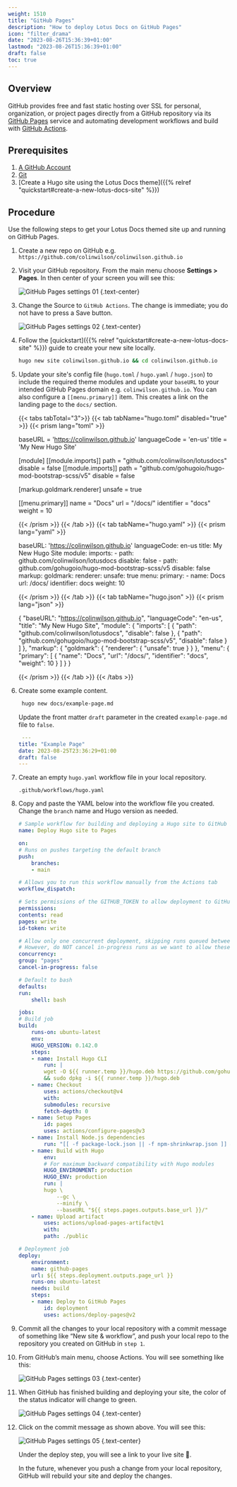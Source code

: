 ```yaml
---
weight: 1510
title: "GitHub Pages"
description: "How to deploy Lotus Docs on GitHub Pages"
icon: "filter_drama"
date: "2023-08-26T15:36:39+01:00"
lastmod: "2023-08-26T15:36:39+01:00"
draft: false
toc: true
---
```


## Overview

GitHub provides free and fast static hosting over SSL for personal, organization, or project pages directly from a GitHub repository via its [GitHub Pages](https://pages.github.com/) service and automating development workflows and build with [GitHub Actions](https://github.com/features/actions).

## Prerequisites

1. [A GitHub Account](https://github.com/signup)
2. [Git](https://git-scm.com/book/en/v2/Getting-Started-Installing-Git)
3. [Create a Hugo site using the Lotus Docs theme]({{% relref "quickstart#create-a-new-lotus-docs-site" %}})

## Procedure

Use the following steps to get your Lotus Docs themed site up and running on GitHub Pages.

1. Create a new repo on GitHub e.g. `https://github.com/colinwilson/colinwilson.github.io`

2. Visit your GitHub repository. From the main menu choose **Settings > Pages**. In then center of your screen you will see this:

    ![GitHub Pages settings 01](https://res.cloudinary.com/lotuslabs/image/upload/r_7/v1694797503/Lotus%20Docs/images/github_pages_settings_01_camkns.webp)
    {.text-center}

3. Change the Source to `GitHub Actions`. The change is immediate; you do not have to press a Save button.

    ![GitHub Pages settings 02](https://res.cloudinary.com/lotuslabs/image/upload/r_7/v1694797611/Lotus%20Docs/images/github_pages_settings_02_xseoyt.webp)
    {.text-center}

4. Follow the [quickstart]({{% relref "quickstart#create-a-new-lotus-docs-site" %}}) guide to create your new site locally.

    ```bash
    hugo new site colinwilson.github.io && cd colinwilson.github.io
    ```

5. Update your site's config file (`hugo.toml` / `hugo.yaml` / `hugo.json`) to include the required theme modules and update your `baseURL` to your intended GitHub Pages domain e.g. `colinwilson.github.io`. You can also configure a `[[menu.primary]]` item. This creates a link on the landing page to the `docs/` section.

    {{< tabs tabTotal="3">}}
    {{< tab tabName="hugo.toml" disabled="true" >}}
    {{< prism lang="toml" >}}

     baseURL = 'https://colinwilson.github.io'
    languageCode = 'en-us'
    title = 'My New Hugo Site'

    [module]
        [[module.imports]]
            path = "github.com/colinwilson/lotusdocs"
            disable = false
        [[module.imports]]
            path = "github.com/gohugoio/hugo-mod-bootstrap-scss/v5"
            disable = false

    [markup.goldmark.renderer]
        unsafe = true

    [[menu.primary]]
        name  = "Docs"
        url = "/docs/"
        identifier = "docs"
        weight = 10

    {{< /prism >}}
    {{< /tab >}}
    {{< tab tabName="hugo.yaml" >}}
    {{< prism lang="yaml" >}}

    baseURL: 'https://colinwilson.github.io'
    languageCode: en-us
    title: My New Hugo Site
    module:
      imports:
        - path: github.com/colinwilson/lotusdocs
          disable: false
        - path: github.com/gohugoio/hugo-mod-bootstrap-scss/v5
          disable: false
    markup:
      goldmark:
        renderer:
          unsafe: true
    menu:
      primary:
        - name: Docs
          url: /docs/
          identifier: docs
          weight: 10

    {{< /prism >}}
    {{< /tab >}}
    {{< tab tabName="hugo.json" >}}
    {{< prism lang="json" >}}

    {
      "baseURL": "https://colinwilson.github.io",
      "languageCode": "en-us",
      "title": "My New Hugo Site",
      "module": {
        "imports": [
          {
            "path": "github.com/colinwilson/lotusdocs",
            "disable": false
          },
          {
            "path": "github.com/gohugoio/hugo-mod-bootstrap-scss/v5",
            "disable": false
          }
        ]
      },
      "markup": {
        "goldmark": {
          "renderer": {
            "unsafe": true
          }
        }
      },
      "menu": {
        "primary": [
          {
            "name": "Docs",
            "url": "/docs/",
            "identifier": "docs",
            "weight": 10
          }
        ]
      }
    }

    {{< /prism >}}
    {{< /tab >}}
    {{< /tabs >}}

6. Create some example content.

    ```bash
     hugo new docs/example-page.md
    ```

    Update the front matter `draft` parameter in the created `example-page.md` file to `false`.

    ```yaml
     ---
    title: "Example Page"
    date: 2023-08-25T23:36:29+01:00
    draft: false
    ---
    ```
7. Create an empty `hugo.yaml` workflow file in your local repository.

    ```
    .github/workflows/hugo.yaml
    ```
8. Copy and paste the YAML below into the workflow file you created. Change the `branch` name and Hugo version as needed.

    ```yaml
    # Sample workflow for building and deploying a Hugo site to GitHub Pages
    name: Deploy Hugo site to Pages

    on:
    # Runs on pushes targeting the default branch
    push:
        branches:
        - main

    # Allows you to run this workflow manually from the Actions tab
    workflow_dispatch:

    # Sets permissions of the GITHUB_TOKEN to allow deployment to GitHub Pages
    permissions:
    contents: read
    pages: write
    id-token: write

    # Allow only one concurrent deployment, skipping runs queued between the run in-progress and latest queued.
    # However, do NOT cancel in-progress runs as we want to allow these production deployments to complete.
    concurrency:
    group: "pages"
    cancel-in-progress: false

    # Default to bash
    defaults:
    run:
        shell: bash

    jobs:
    # Build job
    build:
        runs-on: ubuntu-latest
        env:
        HUGO_VERSION: 0.142.0
        steps:
        - name: Install Hugo CLI
            run: |
            wget -O ${{ runner.temp }}/hugo.deb https://github.com/gohugoio/hugo/releases/download/v${HUGO_VERSION}/hugo_extended_${HUGO_VERSION}_linux-amd64.deb \
            && sudo dpkg -i ${{ runner.temp }}/hugo.deb
        - name: Checkout
            uses: actions/checkout@v4
            with:
            submodules: recursive
            fetch-depth: 0
        - name: Setup Pages
            id: pages
            uses: actions/configure-pages@v3
        - name: Install Node.js dependencies
            run: "[[ -f package-lock.json || -f npm-shrinkwrap.json ]] && npm ci || true"
        - name: Build with Hugo
            env:
            # For maximum backward compatibility with Hugo modules
            HUGO_ENVIRONMENT: production
            HUGO_ENV: production
            run: |
            hugo \
                --gc \
                --minify \
                --baseURL "${{ steps.pages.outputs.base_url }}/"
        - name: Upload artifact
            uses: actions/upload-pages-artifact@v1
            with:
            path: ./public

    # Deployment job
    deploy:
        environment:
        name: github-pages
        url: ${{ steps.deployment.outputs.page_url }}
        runs-on: ubuntu-latest
        needs: build
        steps:
        - name: Deploy to GitHub Pages
            id: deployment
            uses: actions/deploy-pages@v2
    ```

9. Commit all the changes to your local repository with a commit message of something like “New site & workflow”, and push your local repo to the repository you created on GitHub in `step 1`.

10. From GitHub’s main menu, choose Actions. You will see something like this:

    ![GitHub Pages settings 03](https://res.cloudinary.com/lotuslabs/image/upload/r_7/v1694798306/Lotus%20Docs/images/github_pages_settings_03_x0zvvd.webp)
    {.text-center}

11. When GitHub has finished building and deploying your site, the color of the status indicator will change to green.

    ![GitHub Pages settings 04](https://res.cloudinary.com/lotuslabs/image/upload/r_7/v1694798414/Lotus%20Docs/images/github_pages_settings_04_wosrsa.webp)
    {.text-center}

12. Click on the commit message as shown above. You will see this:

    ![GitHub Pages settings 05](https://res.cloudinary.com/lotuslabs/image/upload/r_7/v1694798537/Lotus%20Docs/images/github_pages_settings_05_sfpvpf.webp)
    {.text-center}

    Under the deploy step, you will see a link to your live site 🎉.

    In the future, whenever you push a change from your local repository, GitHub will rebuild your site and deploy the changes.